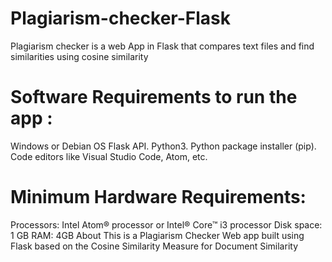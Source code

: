 # Plagiarism-checker-Flask
Plagiarism checker is  a web App in Flask that compares text files and find similarities using cosine similarity


# Software Requirements to run the app :
Windows or Debian OS
 Flask API.
 Python3.
 Python package installer (pip).
Code editors like Visual Studio Code, Atom, etc.


# Minimum Hardware Requirements:
Processors: Intel Atom® processor or Intel® Core™ i3 processor
Disk space: 1 GB
RAM: 4GB
About
This is a Plagiarism Checker Web app built using Flask based on the Cosine Similarity Measure for Document Similarity


